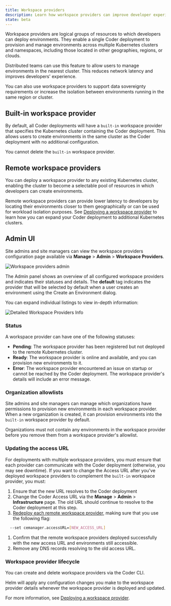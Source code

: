 ```yaml
---
title: Workspace providers
description: Learn how workspace providers can improve developer experience.
state: beta
---
```


Workspace providers are logical groups of resources to which developers can
deploy environments. They enable a single Coder deployment to provision and
manage environments across multiple Kubernetes clusters and namespaces,
including those located in other geographies, regions, or clouds.

Distributed teams can use this feature to allow users to manage environments in
the nearest cluster. This reduces network latency and improves developers'
experience.

You can also use workspace providers to support data sovereignty requirements or
increase the isolation between environments running in the same region or
cluster.

## Built-in workspace provider

By default, all Coder deployments will have a `built-in` workspace provider that
specifies the Kubernetes cluster containing the Coder deployment. This allows
users to create environments in the same cluster as the Coder deployment with no
additional configuration.

You cannot delete the `built-in` workspace provider.

## Remote workspace providers

You can deploy a workspace provider to any existing Kubernetes cluster, enabling
the cluster to become a selectable pool of resources in which developers can
create environments.

Remote workspace providers can provide lower latency to developers by locating
their environments closer to them geographically or can be used for workload
isolation purposes. See [Deploying a workspace provider](deployment.md) to learn
how you can expand your Coder deployment to additional Kubernetes clusters.

## Admin UI

Site admins and site managers can view the workspace providers configuration
page available via **Manage** > **Admin** > **Workspace Providers**.

![Workspace providers admin](../../assets/workspace-providers-admin.png)

The Admin panel shows an overview of all configured workspace providers and
indicates their statuses and details. The **default** tag indicates the provider
that will be selected by default when a user creates an environment using the
Create an Environment dialog.

You can expand individual listings to view in-depth information:

![Detailed Workspace Providers
Info](../../assets/workspace-providers-detail.png)

### Status

A workspace provider can have one of the following statuses:

- **Pending**: The workspace provider has been registered but not deployed to
  the remote Kubernetes cluster.
- **Ready**: The workspace provider is online and available, and you can
  provision new environments to it.
- **Error**: The workspace provider encountered an issue on startup or cannot be
  reached by the Coder deployment. The workspace provider's details will include
  an error message.

### Organization allowlists

Site admins and site managers can manage which organizations have permissions to
provision new environments in each workspace provider. When a new organization
is created, it can provision environments into the `built-in` workspace provider
by default.

Organizations must not contain any environments in the workspace provider before
you remove them from a workspace provider's allowlist.

### Updating the access URL

For deployments with multiple workspace providers, you must ensure that each
provider can communicate with the Coder deployment (otherwise, you may see
downtime). If you want to change the Access URL after you've deployed workspace
providers to complement the `built-in` workspace provider, you must:

1. Ensure that the new URL resolves to the Coder deployment
1. Change the Coder Access URL via the **Manage** > **Admin** >
   **Infrastructure** page. The old URL should continue to resolve to the Coder
   deployment at this step.
1. [Redeploy each remote workspace provider](./deployment.md#upgrading-the-workspace-provider),
   making sure that you use the following flag:

```bash
  --set cemanager.accessURL=[NEW_ACCESS_URL]
```

1. Confirm that the remote workspace providers deployed successfully with the
   new access URL and environments still accessible.
1. Remove any DNS records resolving to the old access URL.

### Workspace provider lifecycle

You can create and delete workspace providers via the Coder CLI.

Helm will apply any configuration changes you make to the workspace provider
details whenever the workspace provider is deployed and updated.

For more information, see [Deploying a workspace provider](deployment.md).

